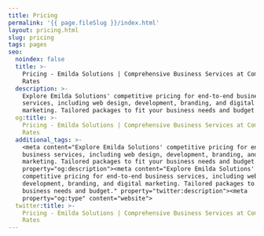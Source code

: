 ```yaml
---
title: Pricing
permalink: '{{ page.fileSlug }}/index.html'
layout: pricing.html
slug: pricing
tags: pages
seo:
  noindex: false
  title: >-
    Pricing - Emilda Solutions | Comprehensive Business Services at Competitive
    Rates
  description: >-
    Explore Emilda Solutions' competitive pricing for end-to-end business
    services, including web design, development, branding, and digital
    marketing. Tailored packages to fit your business needs and budget.
  og:title: >-
    Pricing - Emilda Solutions | Comprehensive Business Services at Competitive
    Rates
  additional_tags: >-
    <meta content="Explore Emilda Solutions' competitive pricing for end-to-end
    business services, including web design, development, branding, and digital
    marketing. Tailored packages to fit your business needs and budget."
    property="og:description"><meta content="Explore Emilda Solutions'
    competitive pricing for end-to-end business services, including web design,
    development, branding, and digital marketing. Tailored packages to fit your
    business needs and budget." property="twitter:description"><meta
    property="og:type" content="website">
  twitter:title: >-
    Pricing - Emilda Solutions | Comprehensive Business Services at Competitive
    Rates
---
```



